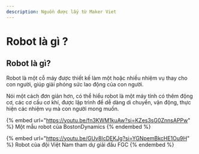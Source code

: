 ```yaml
---
description: Nguồn được lấy từ Maker Viet
---
```


# Robot là gì ?

## **Robot là gì?**

Robot là một cỗ máy được thiết kế làm một hoặc nhiều nhiệm vụ thay cho con người, giúp giải phóng sức lao động của con người.

Nói một cách đơn giản hơn, có thể hiểu robot là một máy tính có thêm động cơ, các cơ cấu cơ khí, được lập trình để dễ dàng di chuyển, vận động, thực hiện các nhiệm vụ mà con người mong muốn.

{% embed url="https://youtu.be/fn3KWM1kuAw?si=KZes3sG0ZnnsAPPw" %}
Một mẫu robot của BostonDynamics
{% endembed %}

{% embed url="https://youtu.be/GUv8IcDEKJg?si=YGNpemBkcHE1Ou9H" %}
Robot của đội Việt Nam tham dự giải đấu FGC
{% endembed %}

